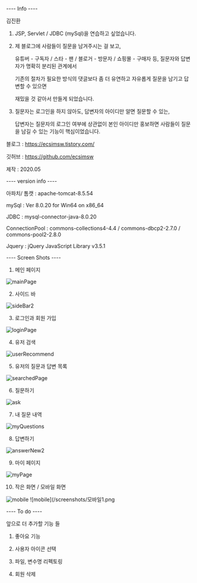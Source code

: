 ---- Info ----

김진환
  
  1. JSP, Servlet / JDBC (mySql)을 연습하고 싶었습니다.
  
  2. 제 블로그에 사람들이 질문을 남겨주시는 걸 보고,
       
     유튜버 - 구독자 / 스타 - 팬 / 블로거 - 방문자 / 쇼핑몰 - 구매자 등, 질문자와 답변자가 명확히 분리된 관계에서
      
     기존의 절차가 필요한 방식의 댓글보다 좀 더 유연하고 자유롭게 질문을 남기고 답변할 수 있으면 
     
     재밌을 것 같아서 만들게 되었습니다. 
     
  3. 질문자는 로그인을 하지 않아도, 답변자의 아이디만 알면 질문할 수 있는,
  
     답변자는 질문자의 로그인 여부에 상관없이 본인 아이디만 홍보하면 사람들이 질문을 남길 수 있는 기능이 핵심이었습니다.
  
    
블로그 : https://ecsimsw.tistory.com/

깃허브 : https://github.com/ecsimsw

제작 : 2020.05 
  
    
---- version info ----  

아파치/ 톰캣 : apache-tomcat-8.5.54

mySql : Ver 8.0.20 for Win64 on x86_64

JDBC : mysql-connector-java-8.0.20

ConnectionPool : commons-collections4-4.4 / commons-dbcp2-2.7.0 / commons-pool2-2.8.0
  
Jquery : jQuery JavaScript Library v3.5.1  
  
    
---- Screen Shots ----  

1. 메인 페이지     

![mainPage](https://user-images.githubusercontent.com/46060746/83357305-994bc600-a3a6-11ea-9fd0-6fddc5c1e298.PNG)

2. 사이드 바    

![sideBar2](/screenshots/sideBar.png)

3. 로그인과 회원 가입    

![loginPage](/screenshots/login,signIn.png)

4. 유저 검색  

![userRecommend](/screenshots/recommend1.PNG)

5. 유저의 질문과 답변 목록    

![searchedPage](/screenshots/searchedPage.PNG)

6. 질문하기  

![ask](/screenshots/질문하기.PNG)

7. 내 질문 내역  

![myQuestions](/screenshots/myQuestions.PNG)

8. 답변하기    

![answerNew2](/screenshots/answerNew2.PNG)

9. 마이 페이지

![myPage](/screenshots/myPage.PNG)

10. 작은 화면 / 모바일 화면  

![mobile](/screenshots/모바일.png)
![mobile](/screenshots/모바일1.png

      
---- To do ----    

앞으로 더 추가할 기능 들

1. 좋아요 기능 

2. 사용자 아이콘 선택 
  
3. 파일, 변수명 리펙토링

4. 회원 삭제
